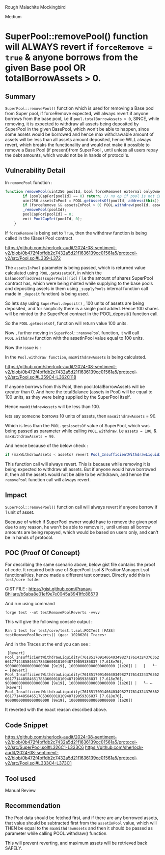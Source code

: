 Rough Malachite Mockingbird

Medium

# SuperPool::removePool() function will ALWAYS revert if `forceRemove = true` & anyone borrows from the given Base pool OR totalBorrowAssets > 0.

## Summary
`SuperPool::removePool()` function which is used for removing a Base pool from Super pool, if forceRemove expected, will always revert if anyone borrows from the base pool, i.e if `pool.totalBorrowAssets > 0`, SINCE, while removing, it is expected to withdraw all assets being deposited by SuperPool in the given BasePool, which won't be able to happen, since some assets would be borrowed and hence max withdrawable amount of assets will be less than all assets amount deposited, hence WILL always revert, which breaks the functionality and would not make it possible to remove a Base Pool (if present)from SuperPool , until unless all users repay the debt amounts, which would not be in hands of protocol's.

## Vulnerability Detail
In `removePool` function  :

```javascript
function removePool(uint256 poolId, bool forceRemove) external onlyOwner {
        if (poolCapFor[poolId] == 0) return; // no op if pool is not in queue
        uint256 assetsInPool = POOL.getAssetsOf(poolId, address(this));
        if (forceRemove && assetsInPool > 0) POOL.withdraw(poolId, assetsInPool, address(this), address(this));
        _removePool(poolId);
        poolCapFor[poolId] = 0;
        emit PoolCapSet(poolId, 0);
    }
```

If `forceRemove` is being set to `True`, then the withdraw function is being called in the (Base) Pool contract.

https://github.com/sherlock-audit/2024-08-sentiment-v2/blob/0b472f4bffdb2c7432a5d21f1636139cc01561a5/protocol-v2/src/Pool.sol#L339-L372

The `assetsInPool` parameter is being passed, which is returned value calculated using `POOL.getAssetsOf`, in which the `balanceOf[address(superPool)][id]` ( i.e the amount of shares SuperPool contract has, which were being minted while supplying to the base pools and depositing assets in them using `_supplyPools` internal function call made in `_deposit` function)  is being used.

So lets say using `SuperPool.deposit()` , 100 units of assets are being deposited, and for simplicity there is a single pool added.
Hence 100 shares will be minted to the SuperPool contract in the POOL.deposit() function call.

So the  `POOL.getAssetsOf`, function will return value 100 units.

Now , further moving in `SuperPool::removePool` function, it will call `POOL.withdraw` function with the assetInPool value equal to 100 units.

Now the issue is :

In the `Pool.withdraw function`, `maxWithdrawAssets` is being calculated.

https://github.com/sherlock-audit/2024-08-sentiment-v2/blob/0b472f4bffdb2c7432a5d21f1636139cc01561a5/protocol-v2/src/Pool.sol#L359C4-L362C118

If anyone borrows from this Pool, then pool.totalBorrowAssets will be greater than 0.
And here the totalBalance (assets in Pool) will be equal to 100 units, as they were being supplied by the SuperPool itself.

Hence  `maxWithdrawAssets` will be less than 100.

lets say someone borrows 10 units of assets, then `maxWithdrawAssets` = 90.

Which is less than the `POOL.getAssetsOf` value of SuperPool, which was being passed as parameter while calling `POOL.withdraw`.
i.e `assets = 100`, & `maxWithdrawAssets = 90`.

And hence because of the below check : 

```javascript
if (maxWithdrawAssets < assets) revert Pool_InsufficientWithdrawLiquidity(poolId, maxWithdrawAssets, assets);
```

This function call will always revert.
This is because while removing it is being expected to withdraw all assets. But if anyone would have borrowed it, then all the assets would not be able to be withdrawn, and hence the `removePool` function call will always revert.

## Impact
`SuperPool::removePool()` function call will always revert if anyone borrow if 1 unit of asset.

Because of which if SuperPool owner would have to remove the given pool due to any reason, he won't be able to remove it , until unless all borrow amounts are being repayed, which would be based on users only, and can't be in hands of protocol.

## POC (Proof Of Concept)

For describing the same scenario above, below gist file contains the proof of code.
It required both use of SuperPool.t.sol & PositionManager.t.sol functionalities, hence made a different test contract.
Directly add this in `test/core folder`

GIST FILE : https://gist.github.com/Pranay-Bhilare/b6aba8e01ef9e7e0045a3941ffc88579

And run using command 

`forge test --mt testRemovePoolReverts -vvvv ` 

This will give the following console output : 

`Ran 1 test for test/core/test.t.sol:POCTest
[PASS] testRemovePoolReverts() (gas: 1020620)
Traces:`

And in the Traces at the end you can see : 

` [Revert] Pool_InsufficientWithdrawLiquidity(76185170914664034982717614324376362661771448584651785366001810948719059386837 [7.618e76], 90000000000000000000 [9e19], 100000000000000000000 [1e20])
    │   │   └─ ← [Revert] Pool_InsufficientWithdrawLiquidity(76185170914664034982717614324376362661771448584651785366001810948719059386837 [7.618e76], 90000000000000000000 [9e19], 100000000000000000000 [1e20])
    │   └─ ← [Revert] Pool_InsufficientWithdrawLiquidity(76185170914664034982717614324376362661771448584651785366001810948719059386837 [7.618e76], 
90000000000000000000 [9e19], 100000000000000000000 [1e20])`

It reverted with the exact reason described above.

## Code Snippet
https://github.com/sherlock-audit/2024-08-sentiment-v2/blob/0b472f4bffdb2c7432a5d21f1636139cc01561a5/protocol-v2/src/SuperPool.sol#L326C1-L333C6
https://github.com/sherlock-audit/2024-08-sentiment-v2/blob/0b472f4bffdb2c7432a5d21f1636139cc01561a5/protocol-v2/src/Pool.sol#L333C4-L373C1

## Tool used

Manual Review

## Recommendation

The Pool data should be fetched first, and if there are any borrowed assets, that value should be subtracted first from the `assetInPool` value, which will THEN be equal to the `maxWithdrawAssets` and then it should be passed as parameter while calling POOL.withdraw() function.

This will prevent reverting, and maximum assets will be retrieved back SAFELY.